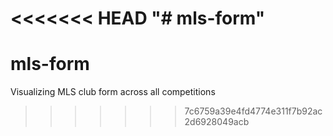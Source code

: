 <<<<<<< HEAD
"# mls-form" 
=======
# mls-form
Visualizing MLS club form across all competitions
>>>>>>> 7c6759a39e4fd4774e311f7b92ac2d6928049acb
